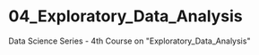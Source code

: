 04_Exploratory_Data_Analysis
============================

Data Science Series - 4th Course on "Exploratory_Data_Analysis"
